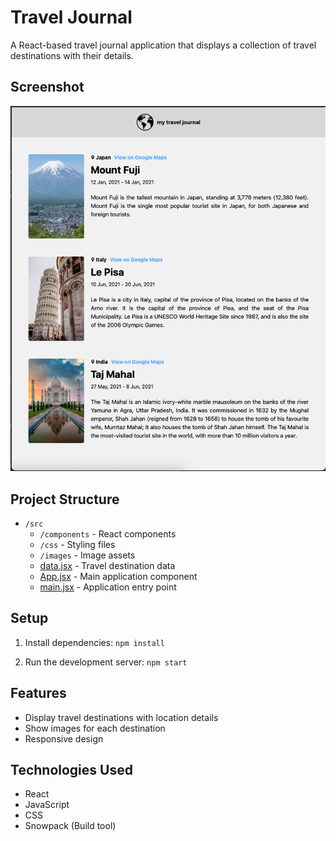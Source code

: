 # Travel Journal

A React-based travel journal application that displays a collection of travel destinations with their details.

## Screenshot
![Travel Journal Screenshot](./src/images/screenshot.png)

## Project Structure
- `/src`
  - `/components` - React components
  - `/css` - Styling files
  - `/images` - Image assets
  - [data.jsx](cci:7://file:///Users/rimansingh/Github/react-repo/3-Travel-Journal/src/data.jsx:0:0-0:0) - Travel destination data
  - [App.jsx](cci:7://file:///Users/rimansingh/Github/react-repo/3-Travel-Journal/src/App.jsx:0:0-0:0) - Main application component
  - [main.jsx](cci:7://file:///Users/rimansingh/Github/react-repo/3-Travel-Journal/src/main.jsx:0:0-0:0) - Application entry point

## Setup
1. Install dependencies:
```npm install```

2. Run the development server:
```npm start```

## Features
- Display travel destinations with location details
- Show images for each destination
- Responsive design

## Technologies Used
- React
- JavaScript
- CSS
- Snowpack (Build tool)